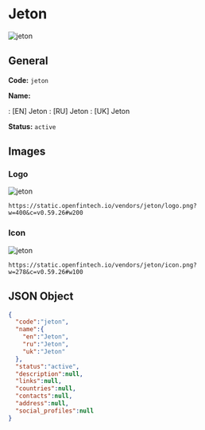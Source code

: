 
# Jeton 
![jeton](https://static.openfintech.io/vendors/jeton/logo.png?w=400&c=v0.59.26#w200)  

## General 
 
**Code:** `jeton` 
 
**Name:** 
 
:	[EN] Jeton 
:	[RU] Jeton 
:	[UK] Jeton 
 
**Status:** `active` 
 

## Images 

### Logo 
 
![jeton](https://static.openfintech.io/vendors/jeton/logo.png?w=400&c=v0.59.26#w200)  

```
https://static.openfintech.io/vendors/jeton/logo.png?w=400&c=v0.59.26#w200
```  

### Icon 
 
![jeton](https://static.openfintech.io/vendors/jeton/icon.png?w=278&c=v0.59.26#w100)  

```
https://static.openfintech.io/vendors/jeton/icon.png?w=278&c=v0.59.26#w100
```  

## JSON Object 

```json
{
  "code":"jeton",
  "name":{
    "en":"Jeton",
    "ru":"Jeton",
    "uk":"Jeton"
  },
  "status":"active",
  "description":null,
  "links":null,
  "countries":null,
  "contacts":null,
  "address":null,
  "social_profiles":null
}
```  
